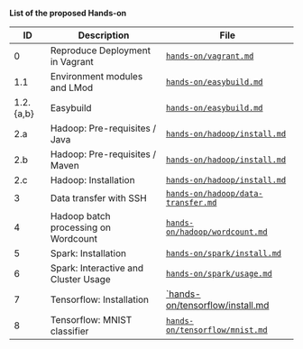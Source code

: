 
__List of the proposed Hands-on__

|        ID | Description                          | File                                                                                |
|-----------|--------------------------------------|-------------------------------------------------------------------------------------|
|         0 | Reproduce Deployment in Vagrant      | [`hands-on/vagrant.md`](/hands-on/vagrant.md)                                       |
|       1.1 | Environment modules and LMod         | [`hands-on/easybuild.md`](/hands-on/easybuild/#part-1-environment-modules-and-lmod) |
| 1.2.{a,b} | Easybuild                            | [`hands-on/easybuild.md`](/hands-on/easybuild/#part-2-easybuild)                    |
|       2.a | Hadoop: Pre-requisites / Java        | [`hands-on/hadoop/install.md`](/hands-on/hadoop/install/#java-7u80-and-8u152)       |
|       2.b | Hadoop: Pre-requisites / Maven       | [`hands-on/hadoop/install.md`](/hands-on/hadoop/install/#maven-352)                 |
|       2.c | Hadoop: Installation                 | [`hands-on/hadoop/install.md`](/hands-on/hadoop/install/#hadoop-installation)       |
|         3 | Data transfer with SSH               | [`hands-on/hadoop/data-transfer.md`](/hands-on/hadoop/data-transfer/)               |
|         4 | Hadoop batch processing on Wordcount | [`hands-on/hadoop/wordcount.md`](hands-on/hadoop/wordcount/)                        |
|         5 | Spark: Installation                  | [`hands-on/spark/install.md`](/hands-on/spark/install/)                             |
|         6 | Spark: Interactive and Cluster Usage | [`hands-on/spark/usage.md`](/hands-on/spark/usage/)                                 |
|         7 | Tensorflow: Installation             | [`hands-on/tensorflow/install.md](hands-on/tensorflow/install.md)                   |
|         8 | Tensorflow: MNIST classifier         | [`hands-on/tensorflow/mnist.md`](hands-on/tensorflow/mnist.md)                      |
